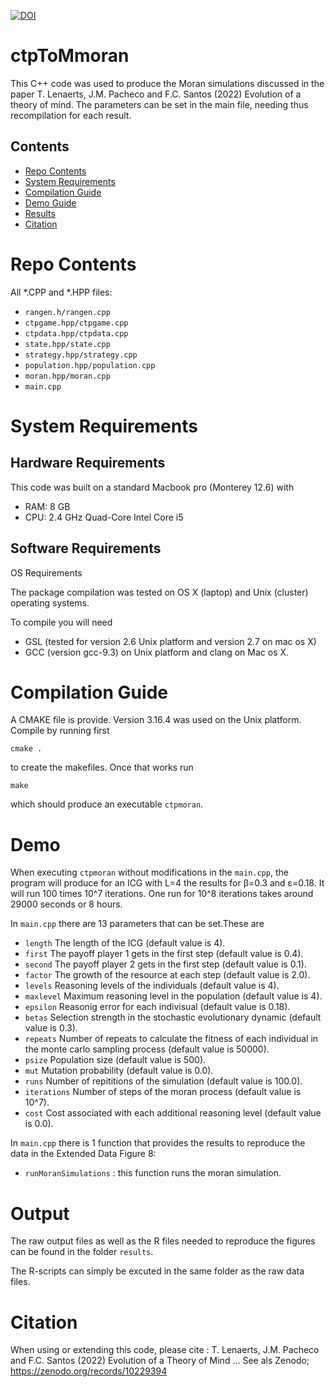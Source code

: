 [![DOI](https://zenodo.org/badge/559573606.svg)](https://zenodo.org/doi/10.5281/zenodo.10230224)

# ctpToMmoran

This C++ code was used to produce the Moran simulations discussed in the paper T. Lenaerts, J.M. Pacheco and F.C. Santos (2022) Evolution of a theory of mind. 
The parameters can be set in the main file, needing thus recompilation for each result.

## Contents

- [Repo Contents](#repo-contents)
- [System Requirements](#system-requirements)
- [Compilation Guide](#compilation-guide)
- [Demo Guide](#demo)
- [Results](#demo)
- [Citation](#citation)
# Repo Contents

All *.CPP and *.HPP files:
- `rangen.h/rangen.cpp`
- `ctpgame.hpp/ctpgame.cpp`
- `ctpdata.hpp/ctpdata.cpp`
- `state.hpp/state.cpp`
- `strategy.hpp/strategy.cpp`
- `population.hpp/population.cpp`
- `moran.hpp/moran.cpp`
- `main.cpp`

# System Requirements

## Hardware Requirements

This code was built on a standard Macbook pro (Monterey 12.6) with 
- RAM: 8 GB
- CPU: 2.4 GHz Quad-Core Intel Core i5

## Software Requirements

OS Requirements

The package compilation was tested on OS X (laptop) and Unix (cluster) operating systems. 

To compile you will need
- GSL (tested for version 2.6 Unix platform and version 2.7 on mac os X) 
- GCC (version gcc-9.3) on Unix platform and clang on Mac os X.

# Compilation Guide
A CMAKE file is provide. Version 3.16.4 was used on the Unix platform. 
Compile by running first
```
cmake .
```
 to create the makefiles.  Once that works run 
```
make
```
which should produce an executable `ctpmoran`. 


# Demo
When executing `ctpmoran` without modifications in the `main.cpp`, the program will produce for an ICG with L=4 the results for β=0.3 and ε=0.18. It will run 100 times 10^7 iterations. One run for 10^8 iterations takes around 29000 seconds or 8 hours.

In `main.cpp` there are 13 parameters that can be set.These are
- `length` The length of the ICG (default value is 4).
- `first` The payoff player 1 gets in the first step (default value is 0.4).
- `second` The payoff player 2 gets in the first step (default value is 0.1).
- `factor` The growth of the resource at each step (default value is 2.0).
- `levels` Reasoning levels of the individuals (default value is 4).
- `maxlevel` Maximum reasoning level in the population (default value is 4).
- `epsilon` Reasonig error for each indivisual (default value is 0.18).
- `betas` Selection strength in the stochastic evolutionary dynamic (default value is 0.3).
- `repeats` Number of repeats to calculate the fitness of each individual in the monte carlo sampling process (default value is 50000).
- `psize` Population size (default value is 500).
- `mut` Mutation probability (default value is 0.0).
- `runs` Number of repititions of the simulation (default value is 100.0).
- `iterations` Number of steps of the moran process (default value is 10^7).
- `cost` Cost associated with each additional reasoning level (default value is 0.0).


In `main.cpp` there is 1 function that provides the results  to reproduce the data in the Extended Data Figure 8:
- `runMoranSimulations` : this function runs the moran simulation. 

# Output 
The raw output files as well as the R files needed to reproduce the figures can be found in the folder `results`.

The R-scripts can simply be excuted in the same folder as the raw data files.

# Citation

When using or extending this code, please cite :
T. Lenaerts, J.M. Pacheco and F.C. Santos (2022) Evolution of a Theory of Mind ...
See als Zenodo; https://zenodo.org/records/10229394 

